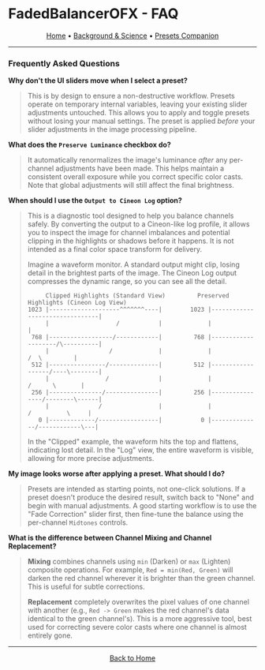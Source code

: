 # FadedBalancerOFX - FAQ

<p align="center">
  <a href="../README.md">Home</a> •
  <a href="BACKGROUND_FILM_FADING.md">Background & Science</a> •
  <a href="presets_companion.md">Presets Companion</a>
</p>

---

### Frequently Asked Questions

**Why don't the UI sliders move when I select a preset?**

> This is by design to ensure a non-destructive workflow. Presets operate on temporary internal variables, leaving your existing slider adjustments untouched. This allows you to apply and toggle presets without losing your manual settings. The preset is applied *before* your slider adjustments in the image processing pipeline.

**What does the `Preserve Luminance` checkbox do?**

> It automatically renormalizes the image's luminance *after* any per-channel adjustments have been made. This helps maintain a consistent overall exposure while you correct specific color casts. Note that global adjustments will still affect the final brightness.

**When should I use the `Output to Cineon Log` option?**

> This is a diagnostic tool designed to help you balance channels safely. By converting the output to a Cineon-like log profile, it allows you to inspect the image for channel imbalances and potential clipping in the highlights or shadows before it happens. It is not intended as a final color space transform for delivery.
> 
> Imagine a waveform monitor. A standard output might clip, losing detail in the brightest parts of the image. The Cineon Log output compresses the dynamic range, so you can see all the detail.
> 
> ```
>      Clipped Highlights (Standard View)         Preserved Highlights (Cineon Log View)
> 1023 |--------------------^^^^^^^----|        1023 |--------------------------------|
>      |                   /           |             |                                |
>  768 |------------------/------------|         768 |--------------------/\----------|
>      |                 /             |             |                   /  \         |
>  512 |----------------/--------------|         512 |------------------/----\--------|
>      |                /              |             |                 /      \       |
>  256 |---------------/---------------|         256 |----------------/--------\------|
>      |              /                |             |               /          \     |
>    0 |-------------/-----------------|           0 |--------------/------------\---|
> 
> ```
> In the "Clipped" example, the waveform hits the top and flattens, indicating lost detail. In the "Log" view, the entire waveform is visible, allowing for more precise adjustments.


**My image looks worse after applying a preset. What should I do?**

> Presets are intended as starting points, not one-click solutions. If a preset doesn't produce the desired result, switch back to "None" and begin with manual adjustments. A good starting workflow is to use the "Fade Correction" slider first, then fine-tune the balance using the per-channel `Midtones` controls.

**What is the difference between Channel Mixing and Channel Replacement?**

> **Mixing** combines channels using `min` (Darken) or `max` (Lighten) composite operations. For example, `Red = min(Red, Green)` will darken the red channel wherever it is brighter than the green channel. This is useful for subtle corrections.
> 
> **Replacement** completely overwrites the pixel values of one channel with another (e.g., `Red -> Green` makes the red channel's data identical to the green channel's). This is a more aggressive tool, best used for correcting severe color casts where one channel is almost entirely gone.

---

<p align="center">
  <a href="../README.md">Back to Home</a>
</p>
